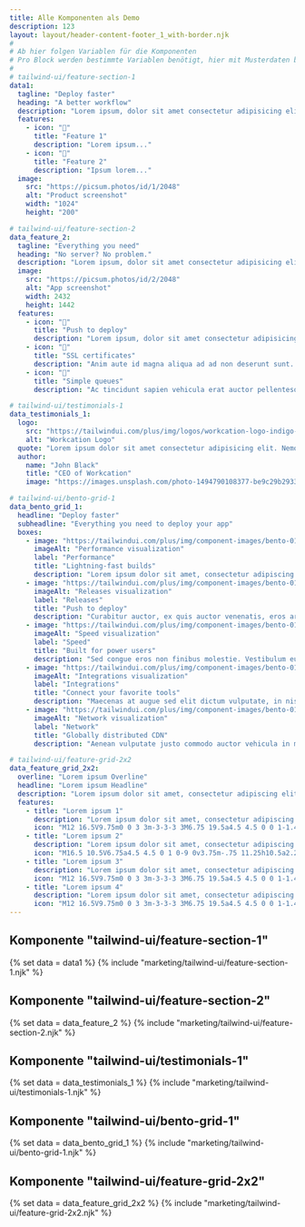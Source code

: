 ```yaml
---
title: Alle Komponenten als Demo
description: 123
layout: layout/header-content-footer_1_with-border.njk
#
# Ab hier folgen Variablen für die Komponenten
# Pro Block werden bestimmte Variablen benötigt, hier mit Musterdaten befüllt
#
# tailwind-ui/feature-section-1
data1:
  tagline: "Deploy faster"
  heading: "A better workflow"
  description: "Lorem ipsum, dolor sit amet consectetur adipisicing elit. Maiores impedit perferendis suscipit eaque, iste dolor cupiditate blanditiis ratione."
  features:
    - icon: "🚀"
      title: "Feature 1"
      description: "Lorem ipsum..."
    - icon: "🚀"
      title: "Feature 2"
      description: "Ipsum lorem..."
  image:
    src: "https://picsum.photos/id/1/2048"
    alt: "Product screenshot"
    width: "1024"
    height: "200"

# tailwind-ui/feature-section-2
data_feature_2:
  tagline: "Everything you need"
  heading: "No server? No problem."
  description: "Lorem ipsum, dolor sit amet consectetur adipisicing elit. Maiores impedit perferendis suscipit eaque, iste dolor cupiditate blanditiis."
  image:
    src: "https://picsum.photos/id/2/2048"
    alt: "App screenshot"
    width: 2432
    height: 1442
  features:
    - icon: "🚀"
      title: "Push to deploy"
      description: "Lorem ipsum, dolor sit amet consectetur adipisicing elit aute id magna."
    - icon: "🚀"
      title: "SSL certificates"
      description: "Anim aute id magna aliqua ad ad non deserunt sunt. Qui irure qui lorem cupidatat commodo."
    - icon: "🚀"
      title: "Simple queues"
      description: "Ac tincidunt sapien vehicula erat auctor pellentesque rhoncus."

# tailwind-ui/testimonials-1
data_testimonials_1:
  logo:
    src: "https://tailwindui.com/plus/img/logos/workcation-logo-indigo-600.svg"
    alt: "Workcation Logo"
  quote: "Lorem ipsum dolor sit amet consectetur adipisicing elit. Nemo expedita voluptas culpa sapiente alias molestiae. Numquam corrupti in laborum sed rerum et corporis."
  author:
    name: "John Black"
    title: "CEO of Workcation"
    image: "https://images.unsplash.com/photo-1494790108377-be9c29b29330?ixlib=rb-1.2.1&ixid=eyJhcHBfaWQiOjEyMDd9&auto=format&fit=facearea&facepad=2&w=256&h=256&q=80"

# tailwind-ui/bento-grid-1
data_bento_grid_1:
  headline: "Deploy faster"
  subheadline: "Everything you need to deploy your app"
  boxes:
    - image: "https://tailwindui.com/plus/img/component-images/bento-01-performance.png"
      imageAlt: "Performance visualization"
      label: "Performance"
      title: "Lightning-fast builds"
      description: "Lorem ipsum dolor sit amet, consectetur adipiscing elit. In gravida justo et nulla efficitur, maximus egestas sem pellentesque."
    - image: "https://tailwindui.com/plus/img/component-images/bento-01-releases.png"
      imageAlt: "Releases visualization"
      label: "Releases"
      title: "Push to deploy"
      description: "Curabitur auctor, ex quis auctor venenatis, eros arcu rhoncus massa, laoreet dapibus ex elit vitae odio."
    - image: "https://tailwindui.com/plus/img/component-images/bento-01-speed.png"
      imageAlt: "Speed visualization"
      label: "Speed"
      title: "Built for power users"
      description: "Sed congue eros non finibus molestie. Vestibulum euismod augue."
    - image: "https://tailwindui.com/plus/img/component-images/bento-01-integrations.png"
      imageAlt: "Integrations visualization"
      label: "Integrations"
      title: "Connect your favorite tools"
      description: "Maecenas at augue sed elit dictum vulputate, in nisi aliquam maximus arcu."
    - image: "https://tailwindui.com/plus/img/component-images/bento-01-network.png"
      imageAlt: "Network visualization"
      label: "Network"
      title: "Globally distributed CDN"
      description: "Aenean vulputate justo commodo auctor vehicula in malesuada semper."

# tailwind-ui/feature-grid-2x2
data_feature_grid_2x2:
  overline: "Lorem ipsum Overline"
  headline: "Lorem ipsum Headline"
  description: "Lorem ipsum dolor sit amet, consectetur adipiscing elit. Sed do eiusmod tempor incididunt ut labore et dolore magna aliqua."
  features:
    - title: "Lorem ipsum 1"
      description: "Lorem ipsum dolor sit amet, consectetur adipiscing elit. Sed do eiusmod tempor incididunt ut labore et dolore magna aliqua."
      icon: "M12 16.5V9.75m0 0 3 3m-3-3-3 3M6.75 19.5a4.5 4.5 0 0 1-1.41-8.775 5.25 5.25 0 0 1 10.233-2.33 3 3 0 0 1 3.758 3.848A3.752 3.752 0 0 1 18 19.5H6.75Z"
    - title: "Lorem ipsum 2"
      description: "Lorem ipsum dolor sit amet, consectetur adipiscing elit. Sed do eiusmod tempor incididunt ut labore et dolore magna aliqua."
      icon: "M16.5 10.5V6.75a4.5 4.5 0 1 0-9 0v3.75m-.75 11.25h10.5a2.25 2.25 0 0 0 2.25-2.25v-6.75a2.25 2.25 0 0 0-2.25-2.25H6.75a2.25 2.25 0 0 0-2.25 2.25v6.75a2.25 2.25 0 0 0 2.25 2.25Z"
    - title: "Lorem ipsum 3"
      description: "Lorem ipsum dolor sit amet, consectetur adipiscing elit. Sed do eiusmod tempor incididunt ut labore et dolore magna aliqua."
      icon: "M12 16.5V9.75m0 0 3 3m-3-3-3 3M6.75 19.5a4.5 4.5 0 0 1-1.41-8.775 5.25 5.25 0 0 1 10.233-2.33 3 3 0 0 1 3.758 3.848A3.752 3.752 0 0 1 18 19.5H6.75Z"
    - title: "Lorem ipsum 4"
      description: "Lorem ipsum dolor sit amet, consectetur adipiscing elit. Sed do eiusmod tempor incididunt ut labore et dolore magna aliqua."
      icon: "M12 16.5V9.75m0 0 3 3m-3-3-3 3M6.75 19.5a4.5 4.5 0 0 1-1.41-8.775 5.25 5.25 0 0 1 10.233-2.33 3 3 0 0 1 3.758 3.848A3.752 3.752 0 0 1 18 19.5H6.75Z"
---
```


## Komponente "tailwind-ui/feature-section-1"

{% set data = data1 %}
{% include "marketing/tailwind-ui/feature-section-1.njk" %}

## Komponente "tailwind-ui/feature-section-2"

{% set data = data_feature_2 %}
{% include "marketing/tailwind-ui/feature-section-2.njk" %}

## Komponente "tailwind-ui/testimonials-1"

{% set data = data_testimonials_1 %}
{% include "marketing/tailwind-ui/testimonials-1.njk" %}

## Komponente "tailwind-ui/bento-grid-1"

{% set data = data_bento_grid_1 %}
{% include "marketing/tailwind-ui/bento-grid-1.njk" %}

## Komponente "tailwind-ui/feature-grid-2x2"

{% set data = data_feature_grid_2x2 %}
{% include "marketing/tailwind-ui/feature-grid-2x2.njk" %}
